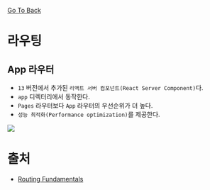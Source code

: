 [Go To Back](./gs.md)

# 라우팅

## App 라우터
- `13` 버전에서 추가된 `리액트 서버 컴포넌트(React Server Component)`다.
- `app` 디렉터리에서 동작한다.
- `Pages` 라우터보다 `App` 라우터의 우선순위가 더 높다.
- `성능 최적화(Performance optimization)`를 제공한다.

![](https://nextjs.org/_next/image?url=%2Fdocs%2Flight%2Fnext-router-directories.png&w=3840&q=75)

# 출처
- [Routing Fundamentals](https://nextjs.org/docs/app/building-your-application/routing)
